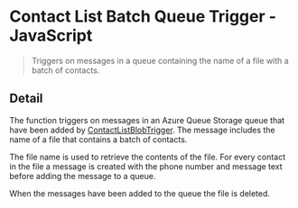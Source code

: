 # Contact List Batch Queue Trigger - JavaScript

> Triggers on messages in a queue containing the name of a file with a batch of
> contacts.

## Detail

The function triggers on messages in an Azure Queue Storage queue that have
been added by [ContactListBlobTrigger](../ContactListBlobTrigger).
The message includes the name of a file that contains a batch of contacts.

The file name is used to retrieve the contents of the file. For every contact
in the file a message is created with the phone number and message text before
adding the message to a queue.

When the messages have been added to the queue the file is deleted.
